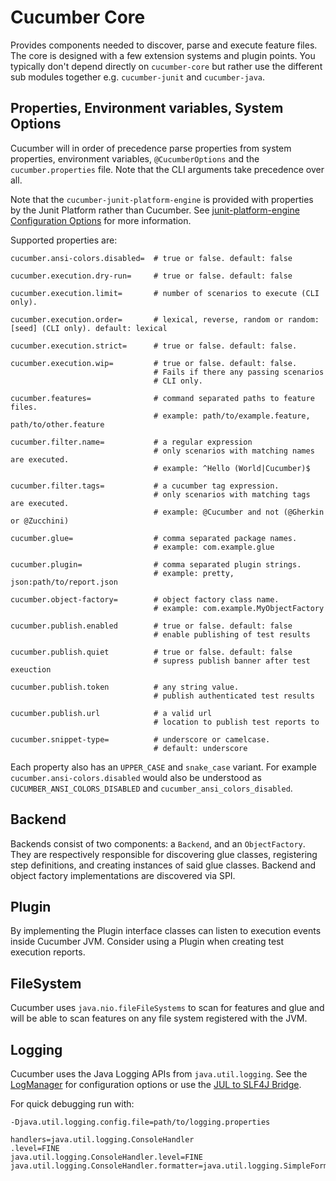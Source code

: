 Cucumber Core
=============

Provides components needed to discover, parse and execute feature files. The
core is designed with a few extension systems and plugin points. You
typically don't depend directly on `cucumber-core` but rather use the different
sub modules together e.g. `cucumber-junit` and `cucumber-java`.     

## Properties, Environment variables, System Options ##

Cucumber will in order of precedence parse properties from system properties,
environment variables, `@CucumberOptions` and the `cucumber.properties` file.
Note that the CLI arguments take precedence over all.

Note that the `cucumber-junit-platform-engine` is provided with properties
by the Junit Platform rather than Cucumber. See
[junit-platform-engine Configuration Options](../junit-platform-engine#configuration-options)
for more information.

Supported properties are:

```
cucumber.ansi-colors.disabled=  # true or false. default: false
                     
cucumber.execution.dry-run=     # true or false. default: false
 
cucumber.execution.limit=       # number of scenarios to execute (CLI only).
  
cucumber.execution.order=       # lexical, reverse, random or random:[seed] (CLI only). default: lexical

cucumber.execution.strict=      # true or false. default: false.

cucumber.execution.wip=         # true or false. default: false.
                                # Fails if there any passing scenarios
                                # CLI only.   

cucumber.features=              # command separated paths to feature files. 
                                # example: path/to/example.feature, path/to/other.feature
  
cucumber.filter.name=           # a regular expression
                                # only scenarios with matching names are executed. 
                                # example: ^Hello (World|Cucumber)$     

cucumber.filter.tags=           # a cucumber tag expression. 
                                # only scenarios with matching tags are executed. 
                                # example: @Cucumber and not (@Gherkin or @Zucchini)

cucumber.glue=                  # comma separated package names. 
                                # example: com.example.glue  
  
cucumber.plugin=                # comma separated plugin strings. 
                                # example: pretty, json:path/to/report.json

cucumber.object-factory=        # object factory class name.
                                # example: com.example.MyObjectFactory

cucumber.publish.enabled        # true or false. default: false
                                # enable publishing of test results 

cucumber.publish.quiet          # true or false. default: false
                                # supress publish banner after test exeuction  

cucumber.publish.token          # any string value.
                                # publish authenticated test results

cucumber.publish.url            # a valid url
                                # location to publish test reports to

cucumber.snippet-type=          # underscore or camelcase. 
                                # default: underscore
```

Each property also has an `UPPER_CASE` and `snake_case` variant. For example
`cucumber.ansi-colors.disabled` would also be understood as 
`CUCUMBER_ANSI_COLORS_DISABLED` and `cucumber_ansi_colors_disabled`.

## Backend ##

Backends consist of two components: a `Backend`, and an `ObjectFactory`. They are
respectively responsible for discovering glue classes, registering step definitions,
and creating instances of said glue classes. Backend and object factory
implementations are discovered via SPI.

## Plugin ##

By implementing the Plugin interface classes can listen to execution events
inside Cucumber JVM. Consider using a Plugin when creating test execution reports.

## FileSystem ##

Cucumber uses `java.nio.fileFileSystems` to scan for features and glue and will
be able to scan features on any file system registered with the JVM.

## Logging ##
Cucumber uses the Java Logging APIs from `java.util.logging`. See the
[LogManager](https://docs.oracle.com/javase/8/docs/api/java/util/logging/LogManager.html)
for configuration options or use the [JUL to SLF4J Bridge](https://www.slf4j.org/legacy.html#jul-to-slf4j).

For quick debugging run with:  

```
-Djava.util.logging.config.file=path/to/logging.properties
```

```properties
handlers=java.util.logging.ConsoleHandler
.level=FINE
java.util.logging.ConsoleHandler.level=FINE
java.util.logging.ConsoleHandler.formatter=java.util.logging.SimpleFormatter
```
